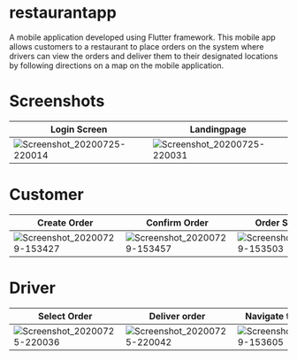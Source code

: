 # restaurantapp
A mobile application developed using Flutter framework.
This mobile app allows customers to a restaurant to place orders on the system where drivers can view the orders and deliver them to their designated locations by following directions on a map on the mobile application.

# Screenshots

Login Screen | Landingpage | 
------------ | ------------- |
![Screenshot_20200725-220014](https://user-images.githubusercontent.com/52527906/88804804-b6d2bb80-d1ae-11ea-8330-a02a4f246c09.png) | ![Screenshot_20200725-220031](https://user-images.githubusercontent.com/52527906/88805183-22b52400-d1af-11ea-9a6e-57875db6cb8e.png) |

# Customer 
Create Order | Confirm Order | Order Submited |
------------ | ------------- | -------------- |
![Screenshot_20200729-153427](https://user-images.githubusercontent.com/52527906/88807202-b8ea4980-d1b1-11ea-9739-4a866543ed2b.png) | ![Screenshot_20200729-153457](https://user-images.githubusercontent.com/52527906/88807294-d7504500-d1b1-11ea-9886-b4ad3cf165ba.png) | ![Screenshot_20200729-153503](https://user-images.githubusercontent.com/52527906/88807175-acfe8780-d1b1-11ea-938d-7bc41b192149.png) | 


# Driver 
Select Order | Deliver order | Navigate to Address |
------------ | ------------- | -------------- |
![Screenshot_20200725-220036](https://user-images.githubusercontent.com/52527906/88805168-1d57d980-d1af-11ea-8fa6-a0e3bc150882.png) | ![Screenshot_20200725-220042](https://user-images.githubusercontent.com/52527906/88805142-15983500-d1af-11ea-9f81-df7f77d0e740.png) | ![Screenshot_20200729-153605](https://user-images.githubusercontent.com/52527906/88807152-a2dc8900-d1b1-11ea-84b4-74989a45e1f4.png) | 


 



 

